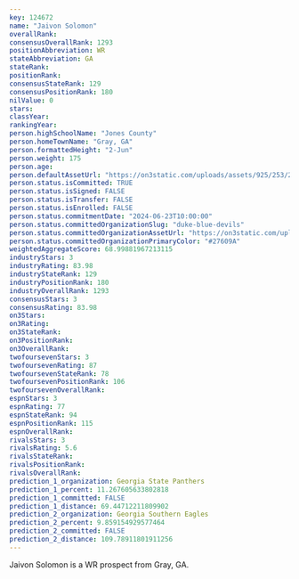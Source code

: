 ```yaml
---
key: 124672
name: "Jaivon Solomon"
overallRank: 
consensusOverallRank: 1293
positionAbbreviation: WR
stateAbbreviation: GA
stateRank: 
positionRank: 
consensusStateRank: 129
consensusPositionRank: 180
nilValue: 0
stars: 
classYear: 
rankingYear: 
person.highSchoolName: "Jones County"
person.homeTownName: "Gray, GA"
person.formattedHeight: "2-Jun"
person.weight: 175
person.age: 
person.defaultAssetUrl: "https://on3static.com/uploads/assets/925/253/253925.png"
person.status.isCommitted: TRUE
person.status.isSigned: FALSE
person.status.isTransfer: FALSE
person.status.isEnrolled: FALSE
person.status.commitmentDate: "2024-06-23T10:00:00"
person.status.committedOrganizationSlug: "duke-blue-devils"
person.status.committedOrganizationAssetUrl: "https://on3static.com/uploads/assets/912/149/149912.svg"
person.status.committedOrganizationPrimaryColor: "#27609A"
weightedAggregateScore: 68.99881967213115
industryStars: 3
industryRating: 83.98
industryStateRank: 129
industryPositionRank: 180
industryOverallRank: 1293
consensusStars: 3
consensusRating: 83.98
on3Stars: 
on3Rating: 
on3StateRank: 
on3PositionRank: 
on3OverallRank: 
twofoursevenStars: 3
twofoursevenRating: 87
twofoursevenStateRank: 78
twofoursevenPositionRank: 106
twofoursevenOverallRank: 
espnStars: 3
espnRating: 77
espnStateRank: 94
espnPositionRank: 115
espnOverallRank: 
rivalsStars: 3
rivalsRating: 5.6
rivalsStateRank: 
rivalsPositionRank: 
rivalsOverallRank: 
prediction_1_organization: Georgia State Panthers
prediction_1_percent: 11.267605633802818
prediction_1_committed: FALSE
prediction_1_distance: 69.44712211809902
prediction_2_organization: Georgia Southern Eagles
prediction_2_percent: 9.859154929577464
prediction_2_committed: FALSE
prediction_2_distance: 109.78911801911256
---
```

Jaivon Solomon is a WR prospect from Gray, GA.